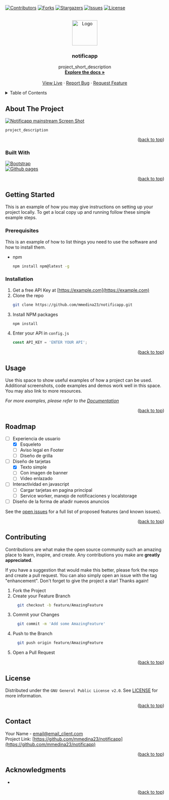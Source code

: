 <!-- Improved compatibility of back to top link: See: https://github.com/othneildrew/Best-README-Template/pull/73 -->
<a name="readme-top"></a>
<!--
*** Thanks for checking out the Best-README-Template. If you have a suggestion
*** that would make this better, please fork the repo and create a pull request
*** or simply open an issue with the tag "enhancement".
*** Don't forget to give the project a star!
*** Thanks again! Now go create something AMAZING! :D
-->



<!-- PROJECT SHIELDS -->
<!--
*** I'm using markdown "reference style" links for readability.
*** Reference links are enclosed in brackets [ ] instead of parentheses ( ).
*** See the bottom of this document for the declaration of the reference variables
*** for contributors-url, forks-url, etc. This is an optional, concise syntax you may use.
*** https://www.markdownguide.org/basic-syntax/#reference-style-links
-->
[![Contributors][contributors-shield]][contributors-url]
[![Forks][forks-shield]][forks-url]
[![Stargazers][stars-shield]][stars-url]
[![Issues][issues-shield]][issues-url]
[![License][license-shield]][license-url]



<!-- PROJECT LOGO -->
<br />
<div align="center">
  <a href="https://github.com/mmedina23/notificapp">
    <img src="static/images/logo.png" alt="Logo" width="80" height="80">
  </a>

<h3 align="center">notificapp</h3>

  <p align="center">
    project_short_description
    <br />
    <a href="https://github.com/mmedina23/notificapp"><strong>Explore the docs »</strong></a>
    <br />
    <br />
    <a href="https://mmedina23.github.io/notificapp/">View Live</a>
    ·
    <a href="https://github.com/mmedina23/notificapp/issues">Report Bug</a>
    ·
    <a href="https://github.com/mmedina23/notificapp/issues">Request Feature</a>
  </p>
</div>



<!-- TABLE OF CONTENTS -->
<details>
  <summary>Table of Contents</summary>
  <ol>
    <li>
      <a href="#about-the-project">About The Project</a>
      <ul>
        <li><a href="#built-with">Built With</a></li>
      </ul>
    </li>
    <li>
      <a href="#getting-started">Getting Started</a>
      <ul>
        <li><a href="#prerequisites">Prerequisites</a></li>
        <li><a href="#installation">Installation</a></li>
      </ul>
    </li>
    <li><a href="#usage">Usage</a></li>
    <li><a href="#roadmap">Roadmap</a></li>
    <li><a href="#contributing">Contributing</a></li>
    <li><a href="#license">License</a></li>
    <li><a href="#contact">Contact</a></li>
    <li><a href="#acknowledgments">Acknowledgments</a></li>
  </ol>
</details>



<!-- ABOUT THE PROJECT -->
## About The Project

[![Notificapp mainstream Screen Shot][product-screenshot]](https://mmedina23.github.io/notificapp/)

`project_description`

<p align="right">(<a href="#readme-top">back to top</a>)</p>



### Built With

[![Bootstrap][Bootstrap.com]][Bootstrap-url]  
[![Github pages][pages.github.com]][Github-pages-url]  


<p align="right">(<a href="#readme-top">back to top</a>)</p>



<!-- GETTING STARTED -->
## Getting Started

This is an example of how you may give instructions on setting up your project locally.
To get a local copy up and running follow these simple example steps.

### Prerequisites

This is an example of how to list things you need to use the software and how to install them.
* npm
  ```sh
  npm install npm@latest -g
  ```

### Installation

1. Get a free API Key at [https://example.com](https://example.com)
2. Clone the repo
   ```sh
   git clone https://github.com/mmedina23/notificapp.git
   ```
3. Install NPM packages
   ```sh
   npm install
   ```
4. Enter your API in `config.js`
   ```js
   const API_KEY = 'ENTER YOUR API';
   ```

<p align="right">(<a href="#readme-top">back to top</a>)</p>



<!-- USAGE EXAMPLES -->
## Usage

Use this space to show useful examples of how a project can be used. Additional screenshots, code examples and demos work well in this space. You may also link to more resources.

_For more examples, please refer to the [Documentation](https://example.com)_

<p align="right">(<a href="#readme-top">back to top</a>)</p>



<!-- ROADMAP -->
## Roadmap

- [ ] Experiencia de usuario
  - [x] Esqueleto
  - [ ] Aviso legal en Footer
  - [ ] Diseño de grilla
- [ ] Diseño de tarjetas
  - [x] Texto simple
  - [ ] Con imagen de banner
  - [ ] Video enlazado
- [ ] Interactividad en javascript
  - [ ] Cargar tarjetas en pagina principal
  - [ ] Service worker, manejo de notificaciones y localstorage 
- [ ] Diseño de la forma de añadir nuevos anuncios

See the [open issues](https://github.com/mmedina23/notificapp/issues) for a full list of proposed features (and known issues).

<p align="right">(<a href="#readme-top">back to top</a>)</p>



<!-- CONTRIBUTING -->
## Contributing

Contributions are what make the open source community such an amazing place to learn, inspire, and create. Any contributions you make are **greatly appreciated**.

If you have a suggestion that would make this better, please fork the repo and create a pull request. You can also simply open an issue with the tag "enhancement".
Don't forget to give the project a star! Thanks again!

1. Fork the Project
2. Create your Feature Branch 
    ````sh
      git checkout -b feature/AmazingFeature 
    ````
3. Commit your Changes 
    ````sh
      git commit -m 'Add some AmazingFeature' 
    ````
4. Push to the Branch 
    ````sh
      git push origin feature/AmazingFeature 
    ````
5. Open a Pull Request

<p align="right">(<a href="#readme-top">back to top</a>)</p>



<!-- LICENSE -->
## License

Distributed under the `GNU General Public License v2.0`. See [LICENSE][license-url] for more information.

<p align="right">(<a href="#readme-top">back to top</a>)</p>



<!-- CONTACT -->
## Contact

Your Name - email@email_client.com  
Project Link: [https://github.com/mmedina23/notificapp](https://github.com/mmedina23/notificapp)  
<p align="right">(<a href="#readme-top">back to top</a>)</p>



<!-- ACKNOWLEDGMENTS -->
## Acknowledgments

* []()

<p align="right">(<a href="#readme-top">back to top</a>)</p>



<!-- MARKDOWN LINKS & IMAGES -->
<!-- shields header -->
[contributors-shield]: https://img.shields.io/github/contributors/mmedina23/notificapp.svg?style=for-the-badge
[contributors-url]: https://github.com/mmedina23/notificapp/graphs/contributors
[forks-shield]: https://img.shields.io/github/forks/mmedina23/notificapp.svg?style=for-the-badge
[forks-url]: https://github.com/mmedina23/notificapp/network/members
[stars-shield]: https://img.shields.io/github/stars/mmedina23/notificapp.svg?style=for-the-badge
[stars-url]: https://github.com/mmedina23/notificapp/stargazers
[issues-shield]: https://img.shields.io/github/issues/mmedina23/notificapp.svg?style=for-the-badge
[issues-url]: https://github.com/mmedina23/notificapp/issues
[license-shield]: https://img.shields.io/github/license/mmedina23/notificapp.svg?style=for-the-badge
[license-url]: https://github.com/mmedina23/notificapp/blob/main/LICENSE
<!--  -->
[product-screenshot]: images/screenshot.png
<!-- shields technologies -->
[Bootstrap.com]: https://img.shields.io/badge/Bootstrap-563D7C?style=for-the-badge&logo=bootstrap&logoColor=white
[Bootstrap-url]: https://getbootstrap.com
[pages.github.com]: https://img.shields.io/badge/GitHub%20Pages-222222?style=for-the-badge&logo=githubpages&logoColor=white
[github-pages-url]: https://pages.github.com 
